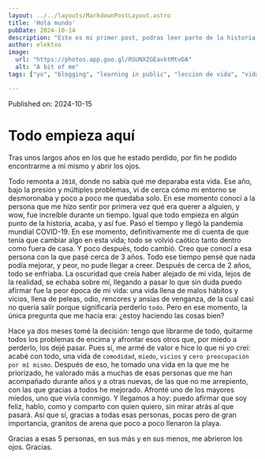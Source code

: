```yaml
---
layout: ../../layouts/MarkdownPostLayout.astro
title: 'Hola mundo'
pubDate: 2024-10-14
description: "Este es mi primer post, podras leer parte de la historia tras de mi"
author: elektxo
image:
  url: "https://photos.app.goo.gl/RSUNXZGEavktMtvDA"
  alt: "A bit of me"
tags: ["yo", "blogging", "learning in public", "leccion de vida", "vida", "cambio", "superacion"]

---
```

Published on: 2024-10-15

# Todo empieza aquí

Tras unos largos años en los que he estado perdido, por fin he podido encontrarme a mí mismo y abrir los ojos.

Todo remonta a `2018`, donde no sabía qué me deparaba esta vida. Ese año, bajo la presión y múltiples problemas, vi de cerca cómo mi entorno se desmoronaba y poco a poco me quedaba solo. En ese momento conocí a la persona que me hizo sentir por primera vez qué era querer a alguien, y wow, fue increíble durante un tiempo. Igual que todo empieza en algún punto de la historia, acaba, y así fue. Pasó el tiempo y llegó la pandemia mundial COVID-19. En ese momento, definitivamente me di cuenta de que tenía que cambiar algo en esta vida; todo se volvió caótico tanto dentro como fuera de casa. Y poco después, todo cambió. Creo que conocí a esa persona con la que pasé cerca de 3 años. Todo ese tiempo pensé que nada podía mejorar, y peor, no pude llegar a creer. Después de cerca de 2 años, todo se enfriaba. La oscuridad que creía haber alejado de mi vida, lejos de la realidad, se echaba sobre mí, llegando a pasar lo que sin duda puedo afirmar fue la peor época de mi vida: una vida llena de malos hábitos y vicios, llena de peleas, odio, rencores y ansias de venganza, de la cual casi no quería salir porque significaría perderlo `todo`. Pero en ese momento, la única pregunta que me hacía era: ¿estoy haciendo las cosas bien?

Hace ya dos meses tomé la decisión: tengo que librarme de todo, quitarme todos los problemas de encima y afrontar esos otros que, por miedo a perderlo, los dejé pasar. Pues sí, me armé de valor e hice lo que ni yo creí: acabé con todo, una vida de `comodidad`, `miedo`, `vicios` y `cero preocupación por mí mismo`. Después de eso, he tomado una vida en la que me he priorizado, he valorado más a muchas de esas personas que me han acompañado durante años y a otras nuevas, de las que no me arrepiento, con las que gracias a todos he mejorado. Afronté uno de los mayores miedos, uno que vivía conmigo. Y llegamos a hoy: puedo afirmar que soy feliz, hablo, como y comparto con quien quiero, sin mirar atrás al que pasará. Así que sí, gracias a todas esas personas, pocas pero de gran importancia, granitos de arena que poco a poco llenaron la playa.

Gracias a esas 5 personas, en sus más y en sus menos, me abrieron los ojos. Gracias.
